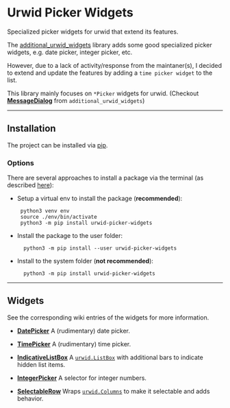 # Urwid Picker Widgets

Specialized picker widgets for urwid that extend its features.

The [additional_urwid_widgets](https://github.com/AFoeee/additional_urwid_widgets) library adds some good specialized picker widgets, e.g. date picker, integer picker, etc.

However, due to a lack of activity/response from the maintaner(s), I decided to extend and update the features by adding a `time picker widget` to the list.

This library mainly focuses on `*Picker` widgets for urwid. (Checkout [**MessageDialog**](https://github.com/AFoeee/additional_urwid_widgets/wiki/MessageDialog) from `additional_urwid_widgets`)

***


## Installation

The project can be installed via [pip](https://pypi.org/project/urwid-picker-widgets/).


### Options

There are several approaches to install a package via the terminal (as described [here](https://github.com/googlesamples/assistant-sdk-python/issues/236#issuecomment-383039470)):
*  Setup a virtual env to install the package (**recommended**):

        python3 venv env
        source ./env/bin/activate
        python3 -m pip install urwid-picker-widgets
    
* Install the package to the user folder:

        python3 -m pip install --user urwid-picker-widgets
    
* Install to the system folder (**not recommended**):

        python3 -m pip install urwid-picker-widgets

***


## Widgets

See the corresponding wiki entries of the widgets for more information.

* [**DatePicker**](https://github.com/Ezio-Sarthak/urwid_picker_widgets/wiki/DatePicker)
A (rudimentary) date picker.

* [**TimePicker**](https://github.com/Ezio-Sarthak/urwid_picker_widgets/wiki/TimePicker)
A (rudimentary) time picker.

* [**IndicativeListBox**](https://github.com/Ezio-Sarthak/urwid_picker_widgets/wiki/IndicativeListBox)
A [`urwid.ListBox`](http://urwid.org/reference/widget.html#listbox) with additional bars to indicate hidden list items.

* [**IntegerPicker**](https://github.com/Ezio-Sarthak/urwid_picker_widgets/wiki/IntegerPicker)
A selector for integer numbers.

* [**SelectableRow**](https://github.com/Ezio-Sarthak/urwid_picker_widgets/wiki/SelectableRow)
Wraps [`urwid.Columns`](http://urwid.org/reference/widget.html#columns) to make it selectable and adds behavior.
